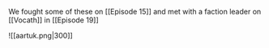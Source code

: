 We fought some of these on [[Episode 15]] and met with a faction leader on [[Vocath]] in [[Episode 19]]


![[aartuk.png|300]]